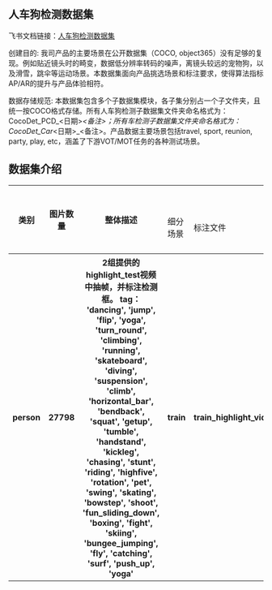 
## 人车狗检测数据集
飞书文档链接：[人车狗检测数据集 ](https://arashivision.feishu.cn/wiki/wikcnt58KHrWlJ3Ig5HnCaCkSzc)  


创建目的: 我司产品的主要场景在公开数据集（COCO, object365）没有足够的复现。例如贴近镜头时的畸变，数据低分辨率转码的噪声，离镜头较远的宠物狗，以及滑雪，跳伞等运动场景。本数据集面向产品挑选场景和标注要求，使得算法指标AP/AR的提升与产品体验相符。

数据存储规范: 本数据集包含多个子数据集模块，各子集分别占一个子文件夹，且统一按COCO格式存储。所有人车狗检测子数据集文件夹命名格式为：CocoDet_PCD_<日期>_<备注>；所有车检测子数据集文件夹命名格式为：CocoDet_Car_<日期>_<备注>。产品数据主要场景包括travel, sport, reunion, party, play, etc，涵盖了下游VOT/MOT任务的各种测试场景。

## 数据集介绍

<table>
    <tr>
        <th rowspan="2"> 类别 </th> 
        <th rowspan="2"> 图片数量 </th> 
        <th rowspan="2"> 整体描述 </th> 
        <th colspan="5"> 划分(split) </th>  
    </tr>
    <tr> 
        <td> 细分场景 </td>
        <td> 标注文件 </td>
        <td> 图片数量 </td>
        <td> 检测框数量 </td>
        <td> 细分描述 </td>
    </tr>
    <tr> 
        <th> person  </th>  
        <th> 27798 </th> 
        <th>  2组提供的highlight_test视频中抽帧，并标注检测框。 tag： 'dancing', 'jump', 'flip', 'yoga', 'turn_round', 'climbing', 'running', 'skateboard', 'diving', 'suspension', 'climb', 'horizontal_bar', 'bendback', 'squat', 'getup', 'tumble', 'handstand', 'kickleg', 'chasing', 'stunt', 'riding', 'highfive', 'rotation', 'pet', 'swing', 'skating', 'bowstep', 'shoot', 'fun_sliding_down', 'boxing', 'fight', 'skiing', 'bungee_jumping', 'fly', 'catching', 'surf', 'push_up', 'yoga'  </th> 
        <th> train  </th> 
        <th> train_highlight_video_select_test.json  </th>  
        <th> 27798 </th> 
        <th> 62287 </th> 
        <th> 训练样本  </th>   
    </tr>
</table>
